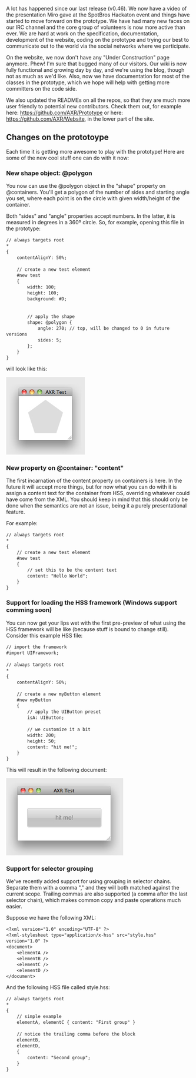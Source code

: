 A lot has happened since our last release (v0.46). We now have a video of the
presentation Miro gave at the SpotBros Hackaton event and things have started to
move forward on the prototype. We have had many new faces on our IRC channel and
the core group of volunteers is now more active than ever. We are hard at work
on the specification, documentation, development of the website, coding on the
prototype and trying our best to communicate out to the world via the social
networks where we participate.

<!--more-->

On the website, we now don't have any "Under Construction" page anymore. Phew!
I'm sure that bugged many of our visitors. Our wiki is now fully functional and
growing day by day, and we're using the blog, though not as much as we'd like.
Also, now we have documentation for most of the classes in the prototype, which
we hope will help with getting more committers on the code side.

We also updated the READMEs on all the repos, so that they are much more user
friendly to potential new contributors. Check them out, for example here:
https://github.com/AXR/Prototype or here: https://github.com/AXR/Website, in the
lower part of the site.

## Changes on the prototoype

Each time it is getting more awesome to play with the prototype! Here are some
of the new cool stuff one can do with it now:

### New shape object: @polygon

You now can use the @polygon object in the "shape" property on @containers.
You'll get a polygon of the number of sides and starting angle you set, where
each point is on the circle with given width/height of the container.

Both "sides" and "angle" properties accept numbers. In the latter, it is
measured in degrees in a 360º circle. So, for example, opening this file in the
prototype:

	// always targets root
	*
	{
		contentAlignY: 50%;

		// create a new test element
		#new test
		{
			width: 100;
			height: 100;
			background: #D;


			// apply the shape
			shape: @polygon {
				angle: 270; // top, will be changed to 0 in future versions
				sides: 5;
			};
		}
	}

will look like this:

![The prototype rendering a 5 sided polygon](news_0_47_polygon.jpg)

### New property on @container: "content"

The first incarnation of the content property on containers is here. In the
future it will accept more things, but for now what you can do with it is assign
a content text for the container from HSS, overriding whatever could have come
from the XML. You should keep in mind that this should only be done when the
semantics are not an issue, being it a purely presentational feature.

For example:

	// always targets root
	*
	{
		// create a new test element
		#new test
		{
			// set this to be the content text
			content: "Hello World";
		}
	}

### Support for loading the HSS framework (Windows support comming soon)

You can now get your lips wet with the first pre-preview of what using the HSS
framework will be like (because stuff is bound to change still). Consider this
example HSS file:

	// import the framework
	#import UIFramework;

	// always targets root
	*
	{
		contentAlignY: 50%;

		// create a new myButton element
		#new myButton
		{
			// apply the UIButton preset
			isA: UIButton;

			// we customize it a bit
			width: 200;
			height: 50;
			content: "hit me!";
		}
	}

This will result in the following document:

![The prototype rendering a button that says hit me](news_0_47_framework.jpg)

### Support for selector grouping

We've recently added support for using grouping in selector chains. Separate
them with a comma "," and they will both matched against the current scope.
Trailing commas are also supported (a comma after the last
selector chain), which makes common copy and paste operations much easier.

Suppose we have the following XML:

	<?xml version="1.0" encoding="UTF-8" ?>
	<?xml-stylesheet type="application/x-hss" src="style.hss" version="1.0" ?>
	<document>
		<elementA />
		<elementB />
		<elementC />
		<elementD />
	</document>

And the following HSS file called style.hss:

	// always targets root
	*
	{
		// simple example
		elementA, elementC { content: "First group" }

		// notice the trailing comma before the block
		elementB,
		elementD,
		{
			content: "Second group";
		}
	}
